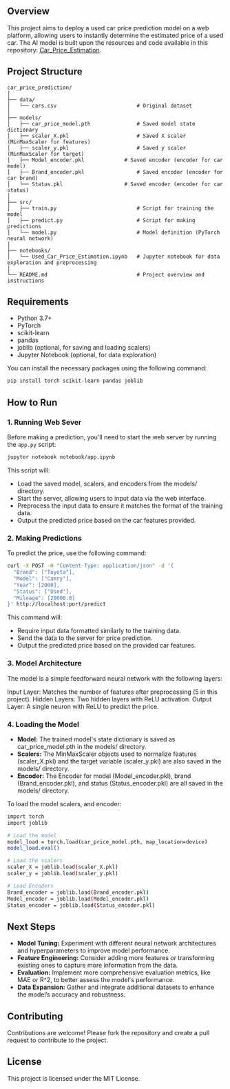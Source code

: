## Overview
This project aims to deploy a used car price prediction model on a web platform, allowing users to instantly determine the estimated price of a used car. The AI model is built upon the resources and code available in this repository: [Car_Price_Estimation](https://github.com/zhoumiaosen/Car_Price_Estiamtion).

## Project Structure
```plaintext
car_price_prediction/
│
├── data/
│   └── cars.csv                     	  # Original dataset
│
├── models/
│   ├── car_price_model.pth         	  # Saved model state dictionary
│   ├── scaler_X.pkl                	  # Saved X scaler (MinMaxScaler for features)
│   ├── scaler_y.pkl                	  # Saved y scaler (MinMaxScaler for target)
│   ├── Model_encoder.pkl         	  # Saved encoder (encoder for car model)
│   ├── Brand_encoder.pkl            	  # Saved encoder (encoder for car brand)
│   └── Status.pkl              	  # Saved encoder (encoder for car status)
│
├── src/
│   ├── train.py                          # Script for training the model
│   ├── predict.py                        # Script for making predictions
│   └── model.py                          # Model definition (PyTorch neural network)
│
├── notebooks/
│   └── Used_Car_Price_Estimation.ipynb   # Jupyter notebook for data exploration and preprocessing
│
└── README.md                             # Project overview and instructions
```

## Requirements

- Python 3.7+
- PyTorch
- scikit-learn
- pandas
- joblib (optional, for saving and loading scalers)
- Jupyter Notebook (optional, for data exploration)

You can install the necessary packages using the following command:

```bash
pip install torch scikit-learn pandas joblib
```

## How to Run

### 1. Running Web Sever
Before making a prediction, you'll need to start the web server by running the `app.py` script:

```bash
jupyter notebook notebook/app.ipynb
```

This script will:

- Load the saved model, scalers, and encoders from the models/ directory.
- Start the server, allowing users to input data via the web interface.
- Preprocess the input data to ensure it matches the format of the training data.
- Output the predicted price based on the car features provided.

### 2. Making Predictions

To predict the price, use the following command:

```bash
curl -X POST -H "Content-Type: application/json" -d '{
  "Brand": ["Toyota"],
  "Model": ["Camry"],
  "Year": [2000],
  "Status": ["Used"],
  "Mileage": [20000.0]
}' http://localhost:port/predict

```

This command will:

- Require input data formatted similarly to the training data.
- Send the data to the server for price prediction.
- Output the predicted price based on the provided car features.

### 3. Model Architecture
The model is a simple feedforward neural network with the following layers:

Input Layer: Matches the number of features after preprocessing (5 in this project).
Hidden Layers: Two hidden layers with ReLU activation.
Output Layer: A single neuron with ReLU to predict the price.

### 4. Loading the Model
- **Model:** The trained model's state dictionary is saved as car_price_model.pth in the models/ directory.
- **Scalers:** The MinMaxScaler objects used to normalize features (scaler_X.pkl) and the target variable (scaler_y.pkl) are also saved in the models/ directory.
- **Encoder:** The Encoder for model (Model_encoder.pkl), brand (Brand_encoder.pkl), and status (Status_encoder.pkl) are all saved in the models/ directory.

To load the model scalers, and encoder:

```bash
import torch
import joblib

# Load the model
model_load = torch.load(car_price_model.pth, map_location=device)
model_load.eval()

# Load the scalers
scaler_X = joblib.load(scaler_X.pkl)
scaler_y = joblib.load(scaler_y.pkl)

# Load Encoders
Brand_encoder = joblib.load(Brand_encoder.pkl)
Model_encoder = joblib.load(Model_encoder.pkl)
Status_encoder = joblib.load(Status_encoder.pkl)
```


## Next Steps
- **Model Tuning:**
 Experiment with different neural network architectures and hyperparameters to improve model performance.
- **Feature Engineering:**
 Consider adding more features or transforming existing ones to capture more information from the data.
- **Evaluation:** 
Implement more comprehensive evaluation metrics, like MAE or R^2, to better assess the model's performance.
- **Data Expansion:** 
 Gather and integrate additional datasets to enhance the model’s accuracy and robustness.

## Contributing
Contributions are welcome! Please fork the repository and create a pull request to contribute to the project.

## License
This project is licensed under the MIT License.
